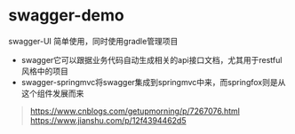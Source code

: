﻿swagger-demo
===
swagger-UI 简单使用，同时使用gradle管理项目

- swagger它可以跟据业务代码自动生成相关的api接口文档，尤其用于restful风格中的项目
- swagger-springmvc将swagger集成到springmvc中来，而springfox则是从这个组件发展而来


>https://www.cnblogs.com/getupmorning/p/7267076.html  
https://www.jianshu.com/p/12f4394462d5
